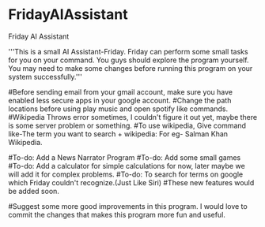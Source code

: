 # FridayAIAssistant
Friday AI Assistant

'''This is a small AI Assistant-Friday. Friday can perform some small tasks for you on your command.
You guys should explore the program yourself. You may need to make some changes before running this program
on your system successfully.'''

#Before sending email from your gmail account, make sure you have enabled less secure apps in your google account.
#Change the path locations before using play music and open spotify like commands.
#Wikipedia Throws error sometimes, I couldn't figure it out yet, maybe there is some server problem or something.
#To use wikipedia, Give command like-The term you want to search + wikipedia: For eg- Salman Khan Wikipedia.

#To-do: Add a News Narrator Program
#To-do: Add some small games
#To-do: Add a calculator for simple calculations for now, later maybe we will add it for complex problems.
#To-do: To search for terms on google which Friday couldn't recognize.(Just Like Siri)
#These new features would be added soon.

#Suggest some more good improvements in this program. I would love to commit the changes that makes this program more fun and useful.

